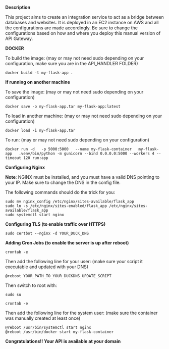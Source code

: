 **Description**

This project aims to create an integration service to act as a bridge between databases and websites.
It is deployed in an EC2 instance on AWS and all the configurations are made accordingly.
Be sure to change the configurations based on how and where you deploy this manual version of API Gateway.


**DOCKER**

To build the image: (may or may not need sudo depending on your configuration, make sure you are in the API_HANDLER FOLDER)
```
docker build -t my-flask-app .
```
**If running on another machine**

To save the image: (may or may not need sudo depending on your configuration)
```
docker save -o my-flask-app.tar my-flask-app:latest
```
To load in another machine: (may or may not need sudo depending on your configuration)
```
docker load -i my-flask-app.tar
```
To run: (may or may not need sudo depending on your configuration)
```
docker run -d   -p 5000:5000   --name my-flask-container   my-flask-app   .venv/bin/python -m gunicorn --bind 0.0.0.0:5000 --workers 4 --timeout 120 run:app
```

**Configuring Nginx**

**Note**: NGINX must be installed, and you must have a valid DNS pointing to your IP. Make sure to change the DNS in the config file.
          

The following commands should do the trick for you:
```
sudo mv nginx_config /etc/nginx/sites-available/flask_app
sudo ln -s /etc/nginx/sites-enabled/flask_app /etc/nginx/sites-available/flask_app
sudo systemctl start nginx
```
**Configuring TLS (to enable traffic over HTTPS)**

```
sudo certbot --nginx -d YOUR_DUCK_DNS
```

**Adding Cron Jobs (to enable the server is up after reboot)**

```crontab -e```

Then add the following line for your user: (make sure your script it executable and updated with your DNS)

```
@reboot YOUR_PATH_TO_YOUR_DUCKDNS_UPDATE_SCRIPT
```

Then switch to root with: 

```sudo su```

```crontab -e```

Then add the following line for the system user: (make sure the container was manually created at least once)

```
@reboot /usr/bin/systemctl start nginx
@reboot /usr/bin/docker start my-flask-container
```
**Congratulations!! Your API is available at your domain**


